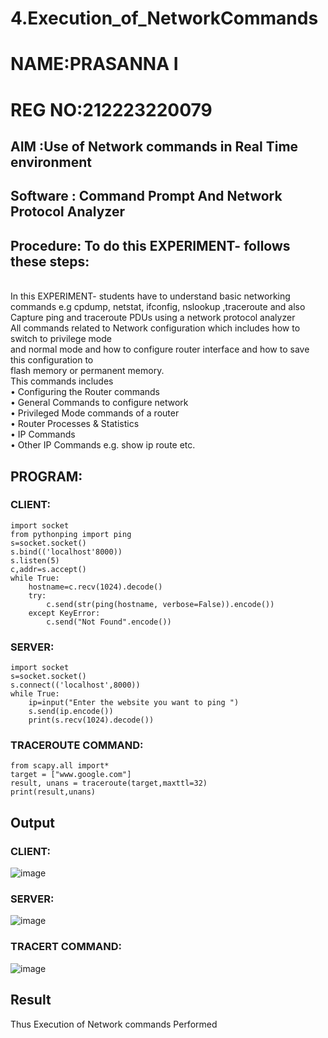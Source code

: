 # 4.Execution_of_NetworkCommands
# NAME:PRASANNA I
# REG NO:212223220079
## AIM :Use of Network commands in Real Time environment
## Software : Command Prompt And Network Protocol Analyzer
## Procedure: To do this EXPERIMENT- follows these steps:
<BR>
In this EXPERIMENT- students have to understand basic networking commands e.g cpdump, netstat, ifconfig, nslookup ,traceroute and also Capture ping and traceroute PDUs using a network protocol analyzer 
<BR>
All commands related to Network configuration which includes how to switch to privilege mode
<BR>
and normal mode and how to configure router interface and how to save this configuration to
<BR>
flash memory or permanent memory.
<BR>
This commands includes
<BR>
• Configuring the Router commands
<BR>
• General Commands to configure network
<BR>
• Privileged Mode commands of a router 
<BR>
• Router Processes & Statistics
<BR>
• IP Commands
<BR>
• Other IP Commands e.g. show ip route etc.
<BR>

## PROGRAM:
### CLIENT:
```
import socket 
from pythonping import ping 
s=socket.socket() 
s.bind(('localhost'8000)) 
s.listen(5) 
c,addr=s.accept() 
while True: 
    hostname=c.recv(1024).decode() 
    try: 
        c.send(str(ping(hostname, verbose=False)).encode()) 
    except KeyError: 
        c.send("Not Found".encode())
```
### SERVER:
```
import socket 
s=socket.socket() 
s.connect(('localhost',8000)) 
while True: 
    ip=input("Enter the website you want to ping ") 
    s.send(ip.encode()) 
    print(s.recv(1024).decode())
```
### TRACEROUTE COMMAND:
```
from scapy.all import* 
target = ["www.google.com"] 
result, unans = traceroute(target,maxttl=32) 
print(result,unans)
```

## Output

### CLIENT:
![image](https://github.com/prasanna2006I/4.Execution_of_NetworkCommends/assets/150161282/68f49b18-268b-412f-bf8d-052d04fc1333)
### SERVER:
![image](https://github.com/prasanna2006I/4.Execution_of_NetworkCommends/assets/150161282/f576d800-f2ea-4810-b0f5-80ede270e1ca)
### TRACERT COMMAND:
![image](https://github.com/prasanna2006I/4.Execution_of_NetworkCommends/assets/150161282/10d08091-f9c2-4126-8829-aacf30019eff)


## Result
Thus Execution of Network commands Performed 
